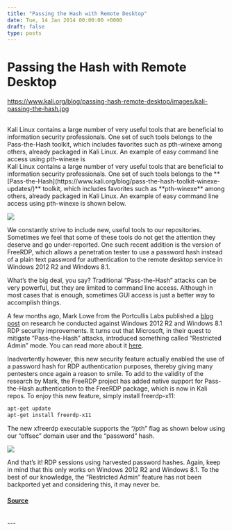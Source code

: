 ```yaml
---
title: "Passing the Hash with Remote Desktop"
date: Tue, 14 Jan 2014 00:00:00 +0000
draft: false
type: posts
---
```

# Passing the Hash with Remote Desktop
https://www.kali.org/blog/passing-hash-remote-desktop/images/kali-passing-the-hash.jpg
<br/>

<br/>
Kali Linux contains a large number of very useful tools that are beneficial to information security professionals. One set of such tools belongs to the Pass-the-Hash toolkit, which includes favorites such as pth-winexe among others, already packaged in Kali Linux. An example of easy command line access using pth-winexe is
<br/>
Kali Linux contains a large number of very useful tools that are beneficial to information security professionals. One set of such tools belongs to the **[Pass-the-Hash](https://www.kali.org/blog/pass-the-hash-toolkit-winexe-updates/)** toolkit, which includes favorites such as **pth-winexe** among others, already packaged in Kali Linux. An example of easy command line access using pth-winexe is shown below.

[![](https://www.kali.org/blog/passing-hash-remote-desktop/images/Screen-Shot-2014-01-14-at-9.53.44-AM.png)](https://www.kali.org/blog/passing-hash-remote-desktop/images/Screen-Shot-2014-01-14-at-9.53.44-AM.png)

We constantly strive to include new, useful tools to our repositories. Sometimes we feel that some of these tools do not get the attention they deserve and go under-reported. One such recent addition is the version of FreeRDP, which allows a penetration tester to use a password hash instead of a plain text password for authentication to the remote desktop service in Windows 2012 R2 and Windows 8.1.

What’s the big deal, you say? Traditional “Pass-the-Hash” attacks can be very powerful, but they are limited to command line access. Although in most cases that is enough, sometimes GUI access is just a better way to accomplish things.

A few months ago, Mark Lowe from the Portcullis Labs published a [blog post](https://labs.portcullis.co.uk/blog/new-restricted-admin-feature-of-rdp-8-1-allows-pass-the-hash/) on research he conducted against Windows 2012 R2 and Windows 8.1 RDP security improvements. It turns out that Microsoft, in their quest to mitigate “Pass-the-Hash” attacks, introduced something called “Restricted Admin” mode. You can read more about it [here](https://docs.microsoft.com/en-us/archive/blogs/kfalde/restricted-admin-mode-for-rdp-in-windows-8-1-2012-r2).

Inadvertently however, this new security feature actually enabled the use of a password hash for RDP authentication purposes, thereby giving many pentesters once again a reason to smile. To add to the validity of the research by Mark, the FreeRDP project has added native support for Pass-the-Hash authentication to the FreeRDP package, which is now in Kali repos. To enjoy this new feature, simply install freerdp-x11:

```sh
apt-get update
apt-get install freerdp-x11
```

The new xfreerdp executable supports the “/pth” flag as shown below using our “offsec” domain user and the “password” hash.

[![](https://www.kali.org/blog/passing-hash-remote-desktop/images/pth-rdp.png)](https://www.kali.org/blog/passing-hash-remote-desktop/images/pth-rdp.png)

And that’s it! RDP sessions using harvested password hashes. Again, keep in mind that this only works on Windows 2012 R2 and Windows 8.1. To the best of our knowledge, the “Restricted Admin” feature has not been backported yet and considering this, it may never be.

#### [Source](https://www.kali.org/blog/passing-hash-remote-desktop/)

<br/>
---
